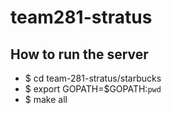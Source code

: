 # team281-stratus

## How to run the server
* $ cd team-281-stratus/starbucks
* $ export GOPATH=$GOPATH:`pwd`
* $ make all
